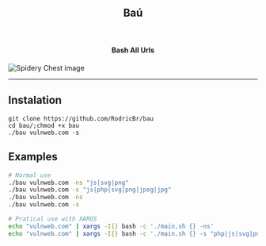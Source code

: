 <h2 align="center">Baú</h2> <br>

<h4 align="center"><strong>Bash All Urls</strong></h4>

<img src="https://gamehag.com/img/cases/18.png" alt="Spidery Chest image">

<hr>

## Instalation <br>

```console
git clone https://github.com/RodricBr/bau
cd bau/;chmod +x bau
./bau vulnweb.com -s
```

## Examples <br>

```bash
# Normal use
./bau vulnweb.com -ns "js|svg|png"
./bau vulnweb.com -s "js|php|svg|png|jpeg|jpg"
./bau vulnweb.com -ns
./bau vulnweb.com -s
```

```bash
# Pratical use with XARGS
echo "vulnweb.com" | xargs -I{} bash -c './main.sh {} -ns'
echo "vulnweb.com" | xargs -I{} bash -c './main.sh {} -s "php|js|svg|png"'
```
